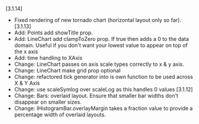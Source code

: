 [3.1.14]
  * Fixed rendering of new tornado chart (horizontal layout only so far).
[3.1.13]
  * Add: Points add showTitle prop.
  * Add: LineChart add clampToZero prop. If true then adds a 0 to the data domain. Useful if you don't want your lowest value to appear on top of the x axis
  * Add: time handling to XAxis
  * Change: LineChart passes on axis scale types correctly to x & y axis.
  * Change: LineChart make grid prop optional
  * Change: refactored tick generator into is own function to be used across X & Y Axis
  * Change: use scaleSymlog over scaleLog as this handles 0 values 
[3.1.12] 
  * Change: Bars: overlaid layout. Ensure that smaller bar widths don't disappear on smaller sizes. 
  * Change: IHistogramBar.overlayMargin takes a fraction value to provide a percentage width of overlaid layouts.

